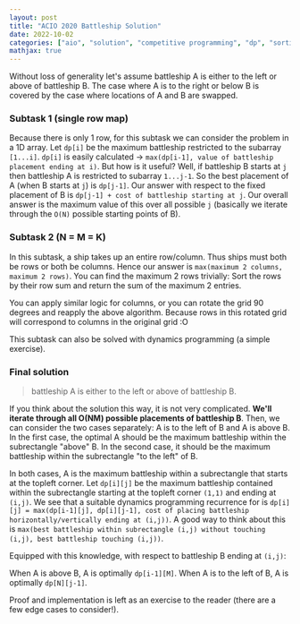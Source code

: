 ```yaml
---
layout: post
title: "ACIO 2020 Battleship Solution"
date: 2022-10-02
categories: ["aio", "solution", "competitive programming", "dp", "sortings"]
mathjax: true
---
```

Without loss of generality let's assume battleship A is either to the left or above of battleship B. The case where A is to the right or below B is covered by the case where locations of A and B are swapped. 

### Subtask 1 (single row map)
Because there is only 1 row, for this subtask we can consider the problem in a 1D array. Let `dp[i]` be the maximum battleship restricted to the subarray `[1...i]`. `dp[i]` is easily calculated -> `max(dp[i-1], value of battleship placement ending at i)`. But how is it useful? Well, if battleship B starts at `j` then battleship A is restricted to subarray `1...j-1`. So the best placement of A (when B starts at `j`) is `dp[j-1]`. Our answer with respect to the fixed placement of B is `dp[j-1] + cost of battleship starting at j`. Our overall answer is the maximum value of this over all possible `j` (basically we iterate through the `O(N)` possible starting points of B).

### Subtask 2 (N = M = K)
In this subtask, a ship takes up an entire row/column. Thus ships must both be rows or both be columns. Hence our answer is `max(maximum 2 columns, maximum 2 rows)`. You can find the maximum 2 rows trivially: Sort the rows by their row sum and return the sum of the maximum 2 entries.

You can apply similar logic for columns, or you can rotate the grid 90 degrees and reapply the above algorithm. Because rows in this rotated grid will correspond to columns in the original grid :O

This subtask can also be solved with dynamics programming (a simple exercise). 
### Final solution
> battleship A is either to the left or above of battleship B.

If you think about the solution this way, it is not very complicated. **We'll iterate through all O(NM) possible placements of battleship B**. Then, we can consider the two cases separately: A is to the left of B and A is above B. In the first case, the optimal A should be the maximum battleship within the subrectangle "above" B. In the second case, it should be the maximum battleship within the subrectangle "to the left" of B.

In both cases, A is the maximum battleship within a subrectangle that starts at the topleft corner. Let `dp[i][j]` be the maximum battleship contained within the subrectangle starting at the topleft corner `(1,1)` and ending at `(i,j)`. We see that a suitable dynamics programming recurrence for is `dp[i][j] = max(dp[i-1][j], dp[i][j-1], cost of placing battleship horizontally/vertically ending at (i,j))`. A good way to think about this is `max(best battleship within subrectangle (i,j) without touching (i,j), best battleship touching (i,j))`. 

Equipped with this knowledge, with respect to battleship B ending at `(i,j)`:

When A is above B, A is optimally `dp[i-1][M]`. When A is to the left of B, A is optimally `dp[N][j-1]`.

Proof and implementation is left as an exercise to the reader (there are a few edge cases to consider!).